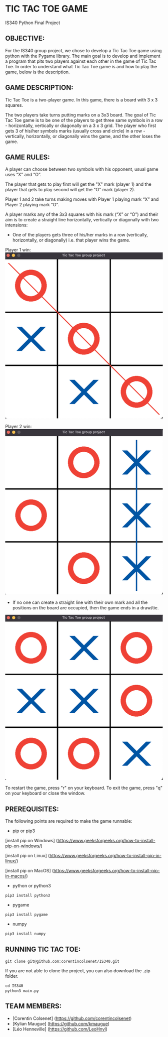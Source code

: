 # TIC TAC TOE GAME
IS340 Python Final Project

## OBJECTIVE:
For the IS340 group project, we chose to develop a Tic Tac Toe game using python with the Pygame library. The main goal is to develop and implement a program that pits two players against each other in the game of Tic Tac Toe.
In order to understand what Tic Tac Toe game is and how to play the game, below is the description.

## GAME DESCRIPTION:
Tic Tac Toe is a two-player game. In this game, there is a board with 3 x 3 squares.

The two players take turns putting marks on a 3x3 board. The goal of Tic Tac Toe game is to be one of the players to get three same symbols in a row - horizontally, vertically or diagonally on a 3 x 3 grid. The player who first gets 3 of his/her symbols marks (usually cross and circle) in a row - vertically, horizontally, or diagonally wins the game, and the other loses the game.

## GAME RULES:
A player can choose between two symbols with his opponent, usual game uses “X” and “O”.

The player that gets to play first will get the "X" mark (player 1) and the player that gets to play second will get the "O" mark (player 2).

Player 1 and 2 take turns making moves with Player 1 playing mark “X” and Player 2 playing mark “O”.

A player marks any of the 3x3 squares with his mark (“X” or “O”) and their aim is to create a straight line horizontally, vertically or diagonally with two intensions:
* One of the players gets three of his/her marks in a row (vertically, horizontally, or diagonally) i.e. that player wins the game.

Player 1 win:
![player_1_win](/images/player-one-win.png)

Player 2 win:
![player_2_win](/images/player-two-win.png)

* If no one can create a straight line with their own mark and all the positions on the board are occupied, then the game ends in a draw/tie.

![tie](/images/tie.png)

To restart the game, press "r" on your keyboard. To exit the game, press "q" on your keyboard or close the window.

## PREREQUISITES:
The following points are required to make the game runnable:
* pip or pip3

[install pip on Windows] (https://www.geeksforgeeks.org/how-to-install-pip-on-windows/)

[install pip on Linux] (https://www.geeksforgeeks.org/how-to-install-pip-in-linux/)

[install pip on MacOS] (https://www.geeksforgeeks.org/how-to-install-pip-in-macos/)

* python or python3
```
pip3 install python3
```
* pygame
```
pip3 install pygame
```
* numpy
```
pip3 install numpy
```

## RUNNING TIC TAC TOE:
```
git clone git@github.com:corentincolsenet/IS340.git
```
If you are not able to clone the project, you can also download the .zip folder.
```
cd IS340
python3 main.py
```

## TEAM MEMBERS:

* [Corentin Colsenet] (https://github.com/corentincolsenet)
* [Kylian Maugue] (https://github.com/kmaugue)
* [Léo Henneville] (https://github.com/LeoHnvl)
